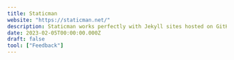 ```yaml
---
title: Staticman
website: "https://staticman.net/"
description: Staticman works perfectly with Jekyll sites hosted on GitHub Pages, as a push to your main branch will regenerate the site automatically.
date: 2023-02-05T00:00:00.000Z
draft: false
tool: ["Feedback"]
---
```

